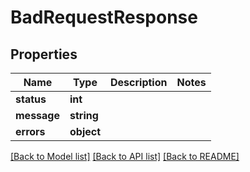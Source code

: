 # BadRequestResponse

## Properties
Name | Type | Description | Notes
------------ | ------------- | ------------- | -------------
**status** | **int** |  | 
**message** | **string** |  | 
**errors** | **object** |  | 

[[Back to Model list]](../../../README.md#documentation-for-models) [[Back to API list]](../../../README.md#documentation-for-api-endpoints) [[Back to README]](../../../README.md)


